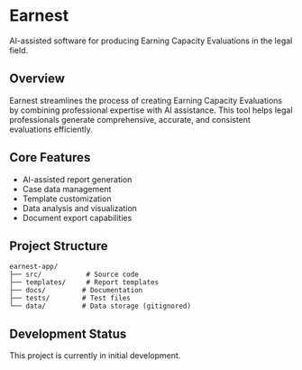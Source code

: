 # Earnest

AI-assisted software for producing Earning Capacity Evaluations in the legal field.

## Overview

Earnest streamlines the process of creating Earning Capacity Evaluations by combining professional expertise with AI assistance. This tool helps legal professionals generate comprehensive, accurate, and consistent evaluations efficiently.

## Core Features

- AI-assisted report generation
- Case data management
- Template customization
- Data analysis and visualization
- Document export capabilities

## Project Structure

```
earnest-app/
├── src/           # Source code
├── templates/     # Report templates
├── docs/         # Documentation
├── tests/        # Test files
└── data/         # Data storage (gitignored)
```

## Development Status

This project is currently in initial development.
